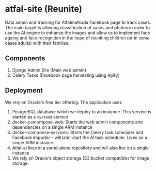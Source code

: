 # atfal-site (Reunite)

Data admin and tracking for Atfalmafkoda Facebook page to track cases. 
The main target is allowing classification of cases and photos in order to use the AI engine to enhance the 
images and allow us to implement face againg and face recognition in the hope of reuniting children (or in some cases adults) with their families.

## Components
1. Django Admin Site (Main web admin)
2. Celery Tasks (Facebook page harvesting using Apify)

## Deployment
We rely on Oracle's free tier offering. The application uses 

1. PostgreSQL database which we deploy to an instance. This service is started as a `systemd` service
2. docker-comompose-web: Starts the web admin components and dependencies on a single ARM instance
3. docker-componse-services: Starts the Celery task scheduler and Facebook importer - will later start the AI task scheduler. Lives on a single ARM instance. 
4. Atfal-ai lives in a stand-alone repository and will also live on a single instance
5. We rely on Oracle's object storage (S3 bucket compatible) for image storage.

   
